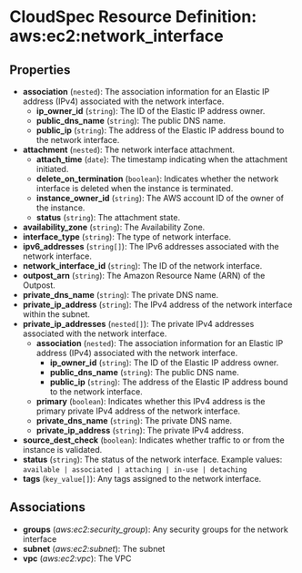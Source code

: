 # CloudSpec Resource Definition: aws:ec2:network_interface


## Properties

* **association**
(`nested`):
The association information for an Elastic IP address (IPv4) associated with the network interface.
    * **ip_owner_id**
(`string`):
The ID of the Elastic IP address owner.
    * **public_dns_name**
(`string`):
The public DNS name.
    * **public_ip**
(`string`):
The address of the Elastic IP address bound to the network interface.
* **attachment**
(`nested`):
The network interface attachment.
    * **attach_time**
(`date`):
The timestamp indicating when the attachment initiated.
    * **delete_on_termination**
(`boolean`):
Indicates whether the network interface is deleted when the instance is terminated.
    * **instance_owner_id**
(`string`):
The AWS account ID of the owner of the instance.
    * **status**
(`string`):
The attachment state.
* **availability_zone**
(`string`):
The Availability Zone.
* **interface_type**
(`string`):
The type of network interface.
* **ipv6_addresses**
(`string[]`):
The IPv6 addresses associated with the network interface.
* **network_interface_id**
(`string`):
The ID of the network interface.
* **outpost_arn**
(`string`):
The Amazon Resource Name (ARN) of the Outpost.
* **private_dns_name**
(`string`):
The private DNS name.
* **private_ip_address**
(`string`):
The IPv4 address of the network interface within the subnet.
* **private_ip_addresses**
(`nested[]`):
The private IPv4 addresses associated with the network interface.
    * **association**
(`nested`):
The association information for an Elastic IP address (IPv4) associated with the network interface.
        * **ip_owner_id**
(`string`):
The ID of the Elastic IP address owner.
        * **public_dns_name**
(`string`):
The public DNS name.
        * **public_ip**
(`string`):
The address of the Elastic IP address bound to the network interface.
    * **primary**
(`boolean`):
Indicates whether this IPv4 address is the primary private IPv4 address of the network interface.
    * **private_dns_name**
(`string`):
The private DNS name.
    * **private_ip_address**
(`string`):
The private IPv4 address.
* **source_dest_check**
(`boolean`):
Indicates whether traffic to or from the instance is validated.
* **status**
(`string`):
The status of the network interface.
Example values: `available | associated | attaching | in-use | detaching`
* **tags**
(`key_value[]`):
Any tags assigned to the network interface.

## Associations

* **groups**
(*aws:ec2:security_group*):
Any security groups for the network interface
* **subnet**
(*aws:ec2:subnet*):
The subnet
* **vpc**
(*aws:ec2:vpc*):
The VPC
